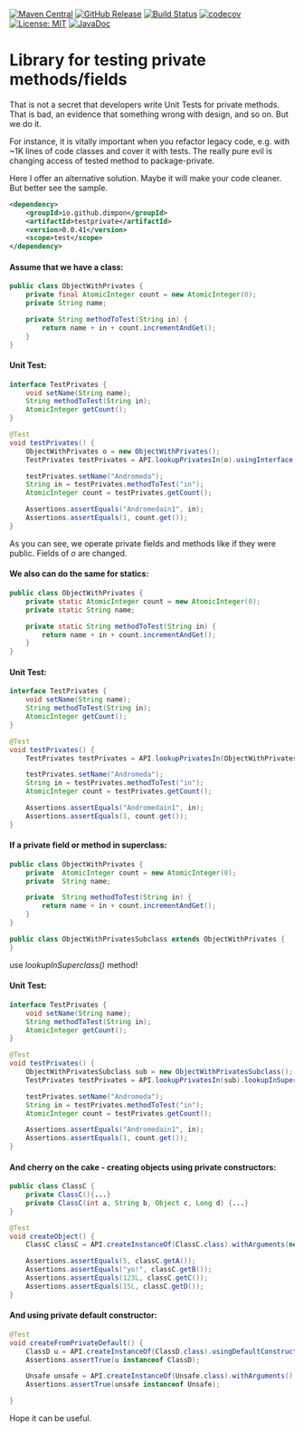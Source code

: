 [![Maven Central](https://img.shields.io/maven-central/v/io.github.dimpon/testprivate.svg?label=maven%20central&color=green)](https://search.maven.org/search?q=g:%22io.github.dimpon%22%20AND%20a:%22testprivate%22)
[![GitHub Release](https://img.shields.io/github/release/dimpon/testprivate.svg?style=flat&color=green)](https://github.com/dimpon/testprivate/releases)
[![Build Status](https://travis-ci.com/dimpon/testprivate.svg?branch=master)](https://travis-ci.com/dimpon/testprivate)
[![codecov](https://codecov.io/gh/dimpon/testprivate/branch/master/graph/badge.svg)](https://codecov.io/gh/dimpon/testprivate)
[![License: MIT](https://img.shields.io/badge/License-MIT-green.svg)](https://opensource.org/licenses/MIT)
[![JavaDoc](http://javadoc-badge.appspot.com/io.github.dimpon/testprivate.svg?label=javadoc)](https://javadocio-badges.herokuapp.com/io.github.dimpon/testprivate)


# Library for testing private methods/fields

That is not a secret that developers write Unit Tests for private methods. That is bad, an evidence that something wrong with design, and so on.
But we do it.

For instance, it is vitally important when you refactor legacy code, e.g. with ~1K lines of code classes and cover it with tests.
The really pure evil is changing access of tested method to package-private.
  
Here I offer an alternative solution. Maybe it will make your code cleaner. But better see the sample. 

```xml
<dependency>
    <groupId>io.github.dimpon</groupId>
    <artifactId>testprivate</artifactId>
    <version>0.0.41</version>
    <scope>test</scope>
</dependency>
```

#### Assume that we have a class:
```java
public class ObjectWithPrivates {
    private final AtomicInteger count = new AtomicInteger(0);
    private String name;

    private String methodToTest(String in) {
        return name + in + count.incrementAndGet();
    }
}
```
#### Unit Test:
```java
interface TestPrivates {
    void setName(String name);
    String methodToTest(String in);
    AtomicInteger getCount();
}

@Test
void testPrivates() {
    ObjectWithPrivates o = new ObjectWithPrivates();
    TestPrivates testPrivates = API.lookupPrivatesIn(o).usingInterface(TestPrivates.class);

    testPrivates.setName("Andromeda");
    String in = testPrivates.methodToTest("in");
    AtomicInteger count = testPrivates.getCount();

    Assertions.assertEquals("Andromedain1", in);
    Assertions.assertEquals(1, count.get());
}
```
As you can see, we operate private fields and methods like if they were public. Fields of _o_ are changed.
#### We also can do the same for statics:
```java
public class ObjectWithPrivates {
    private static AtomicInteger count = new AtomicInteger(0);
    private static String name;

    private static String methodToTest(String in) {
        return name + in + count.incrementAndGet();
    }
}
```
#### Unit Test:
```java
interface TestPrivates {
    void setName(String name);
    String methodToTest(String in);
    AtomicInteger getCount();
}

@Test
void testPrivates() {
    TestPrivates testPrivates = API.lookupPrivatesIn(ObjectWithPrivates.class).usingInterface(TestPrivates.class);

    testPrivates.setName("Andromeda");
    String in = testPrivates.methodToTest("in");
    AtomicInteger count = testPrivates.getCount();

    Assertions.assertEquals("Andromedain1", in);
    Assertions.assertEquals(1, count.get());
}
```
#### If a private field or method in superclass:
```java
public class ObjectWithPrivates {
    private  AtomicInteger count = new AtomicInteger(0);
    private  String name;

    private  String methodToTest(String in) {
        return name + in + count.incrementAndGet();
    }
}

public class ObjectWithPrivatesSubclass extends ObjectWithPrivates {
}
```
use _lookupInSuperclass()_ method!
#### Unit Test:
```java
interface TestPrivates {
    void setName(String name);
    String methodToTest(String in);
    AtomicInteger getCount();
}

@Test
void testPrivates() {
    ObjectWithPrivatesSubclass sub = new ObjectWithPrivatesSubclass();
    TestPrivates testPrivates = API.lookupPrivatesIn(sub).lookupInSuperclass().usingInterface(TestPrivates.class);

    testPrivates.setName("Andromeda");
    String in = testPrivates.methodToTest("in");
    AtomicInteger count = testPrivates.getCount();

    Assertions.assertEquals("Andromedain1", in);
    Assertions.assertEquals(1, count.get());
}
```
#### And cherry on the cake - creating objects using private constructors:
```java
public class ClassC {
    private ClassC(){...}
    private ClassC(int a, String b, Object c, Long d) {...}
}

@Test
void createObject() {
    ClassC classC = API.createInstanceOf(ClassC.class).withArguments(new Integer(5), "yo!", new Long(123L), 15L);

    Assertions.assertEquals(5, classC.getA());
    Assertions.assertEquals("yo!", classC.getB());
    Assertions.assertEquals(123L, classC.getC());
    Assertions.assertEquals(15L, classC.getD());
}
```
#### And using private default constructor:
```java
@Test
void createFromPrivateDefault() {
    ClassD u = API.createInstanceOf(ClassD.class).usingDefaultConstructor();
    Assertions.assertTrue(u instanceof ClassD);

    Unsafe unsafe = API.createInstanceOf(Unsafe.class).withArguments();
    Assertions.assertTrue(unsafe instanceof Unsafe);

}
```
Hope it can be useful.

